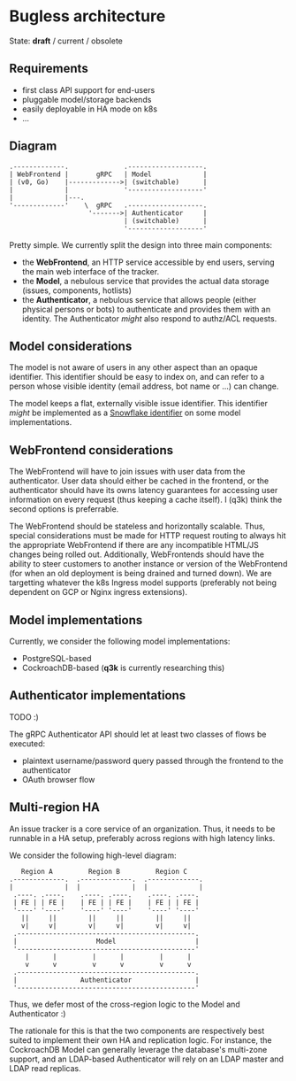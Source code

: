 Bugless architecture
====================

State: **draft** / current / obsolete

Requirements
------------

 - first class API support for end-users
 - pluggable model/storage backends
 - easily deployable in HA mode on k8s
 - ...


Diagram
-------

    .-------------.              .-------------------.
    | WebFrontend |       gRPC   | Model             |
    | (v0, Go)    |------------->| (switchable)      |
    |             |              '-------------------'
    |             |---.
    '-------------'    \  gRPC   .-------------------.
                        '------->| Authenticator     |
                                 | (switchable)      |
                                 '-------------------'

Pretty simple. We currently split the design into three main components:

 - the **WebFrontend**, an HTTP service accessible by end users, serving the main web interface of the tracker.
 - the **Model**, a nebulous service that provides the actual data storage (issues, components, hotlists)
 - the **Authenticator**, a nebulous service that allows people (either physical persons or bots) to authenticate and provides them with an identity. The Authenticator *might* also respond to authz/ACL requests.


Model considerations
--------------------

The model is not aware of users in any other aspect than an opaque identifier. This identifier should be easy to index on, and can refer to a person whose visible identity (email address, bot name or ...) can change.

The model keeps a flat, externally visible issue identifier. This identifier *might* be implemented as a [Snowflake identifier](https://developer.twitter.com/en/docs/basics/twitter-ids.html) on some model implementations.

WebFrontend considerations
--------------------------

The WebFrontend will have to join issues with user data from the authenticator. User data should either be cached in the frontend, or the authenticator should have its owns latency guarantees for accessing user information on every request (thus keeping a cache itself). I (q3k) think the second options is preferrable.

The WebFrontend should be stateless and horizontally scalable. Thus, special considerations must be made for HTTP request routing to always hit the appropriate WebFrontend if there are any incompatible HTML/JS changes being rolled out. Additionally, WebFrontends should have the ability to steer customers to another instance or version of the WebFrontend (for when an old deployment is being drained and turned down). We are targetting whatever the k8s Ingress model supports (preferably not being dependent on GCP or Nginx ingress extensions).

Model implementations
---------------------

Currently, we consider the following model implementations:

 - PostgreSQL-based
 - CockroachDB-based (**q3k** is currently researching this)

Authenticator implementations
-----------------------------

TODO :)

The gRPC Authenticator API should let at least two classes of flows be executed:

 - plaintext username/password query passed through the frontend to the authenticator
 - OAuth browser flow


Multi-region HA
---------------

An issue tracker is a core service of an organization. Thus, it needs to be runnable in a HA setup, preferably across regions with high latency links.

We consider the following high-level diagram:



       Region A         Region B         Region C    
    .-------------.  .-------------.  .-------------.
    |             |  |             |  |             |
     .----. .----.    .----. .----.    .----. .----. 
     | FE | | FE |    | FE | | FE |    | FE | | FE | 
     '----' '----'    '----' '----'    '----' '----' 
       ||     ||        ||     ||        ||     ||
       v|     v|        v|     v|        v|     v|
     .---------------------------------------------.
     |                    Model                    |
     '---------------------------------------------'
        |      |         |      |         |      |
        v      v         v      v         v      v
     .---------------------------------------------.
     |                Authenticator                |
     '---------------------------------------------'


Thus, we defer most of the cross-region logic to the Model and Authenticator :)

The rationale for this is that the two components are respectively best suited to implement their own HA and replication logic. For instance, the CockroachDB Model can generally leverage the database's multi-zone support, and an LDAP-based Authenticator will rely on an LDAP master and LDAP read replicas.
